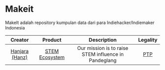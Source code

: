 # Makeit
MakeIt adalah repository kumpulan data dari para Indiehacker/Indiemaker Indonesia

| Creator | Product | Description | Legality |
| :-: | :-: | :-: | :-: |
| [Hanjara (Hanz)](s.id/mashanz) | [STEM Ecosystem](https://mashanz.com) | Our mission is to raise STEM influence in Pandeglang | [PTP](https://ptp.ahu.go.id/profil/cari?q=Mashanz+Sumber+Terbuka&page=1&limit=10) |
